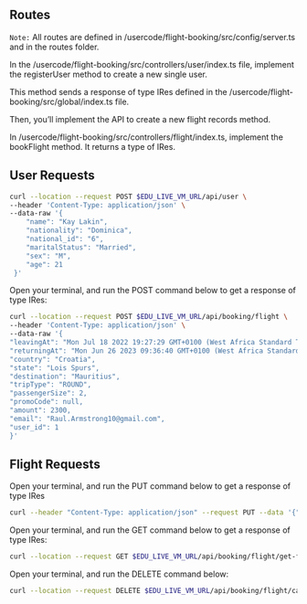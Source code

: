 
## Routes

`Note:` All routes are defined in /usercode/flight-booking/src/config/server.ts and in the routes folder.

In the /usercode/flight-booking/src/controllers/user/index.ts file, implement the registerUser method to create a new single user.

This method sends a response of type IRes<User> defined in the /usercode/flight-booking/src/global/index.ts file.


Then, you’ll implement the API to create a new flight records method.

In /usercode/flight-booking/src/controllers/flight/index.ts, implement the bookFlight method. It returns a type of IRes<your-flight-dataType>.


## User Requests

```bash
curl --location --request POST $EDU_LIVE_VM_URL/api/user \
--header 'Content-Type: application/json' \
--data-raw '{ 
    "name": "Kay Lakin", 
    "nationality": "Dominica", 
    "national_id": "6", 
    "maritalStatus": "Married", 
    "sex": "M", 
    "age": 21
 }'
```

Open your terminal, and run the POST command below to get a response of type IRes<User>:

```bash
curl --location --request POST $EDU_LIVE_VM_URL/api/booking/flight \
--header 'Content-Type: application/json' \
--data-raw '{
"leavingAt": "Mon Jul 18 2022 19:27:29 GMT+0100 (West Africa Standard Time)",
"returningAt": "Mon Jun 26 2023 09:36:40 GMT+0100 (West Africa Standard Time)",
"country": "Croatia",
"state": "Lois Spurs",
"destination": "Mauritius",
"tripType": "ROUND",
"passengerSize": 2,
"promoCode": null,
"amount": 2300,
"email": "Raul.Armstrong10@gmail.com",
"user_id": 1
}'
```

## Flight Requests

Open your terminal, and run the PUT command below to get a response of type IRes<your-flight-dataType>

```bash
curl --header "Content-Type: application/json" --request PUT --data '{"userId":1,"new_email":"xyz@gmail.com"}' $EDU_LIVE_VM_URL/single/update
```

Open your terminal, and run the GET command below to get a response of type IRes<your-flight-dataType>:

```bash
curl --location --request GET $EDU_LIVE_VM_URL/api/booking/flight/get-flight/1
```

Open your terminal, and run the DELETE command below:

```bash
curl --location --request DELETE $EDU_LIVE_VM_URL/api/booking/flight/cancel-flight/1
```
